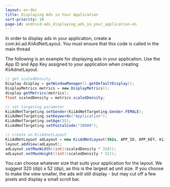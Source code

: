 ```yaml
---
layout: en-doc
title: Displaying Ads in Your Application
sort-priority: 10
page-id: android-ads_displaying_ads_in_your_application-en
---
```

In order to display ads in your application, create a com.kii.ad.KiiAdNetLayout. You must ensure that this code is called in the main thread

The following is an example for displaying ads in your application.  Use the App ID and App Key assigned to your application when creating KiiAdnetLayout.

```java
// get scaledDensity 
Display display = getWindowManager().getDefaultDisplay(); 
DisplayMetrics metrics = new DisplayMetrics(); 
display.getMetrics(metrics);
float scaledDensity = metrics.scaledDensity;

// set targeting parameter
KiiAdNetTargeting.setGender(KiiAdNetTargeting.Gender.FEMALE);
KiiAdNetTargeting.setKeywords("Application");
KiiAdNetTargeting.setAge(35);
KiiAdNetTargeting.setPostalCode("30900");

// create an KiiAdnetLayout
KiiAdNetLayout adLayout = new KiiAdNetLayout(this, APP_ID, APP_KEY, KiiAdNetLayout.SiteID.US);
layout.addView(adLayout);
adLayout.setMaxWidth((int)(scaledDensity * 320));
adLayout.setMaxHeight((int)(scaledDensity * 52));
```

You can choose whatever size that suits your application for the layout. We suggest 320 (dip) x 52 (dip), as this is the largest ad unit size. If you choose to make the view smaller, the ads will still display - but may cut off a few pixels and display a small scroll bar.
